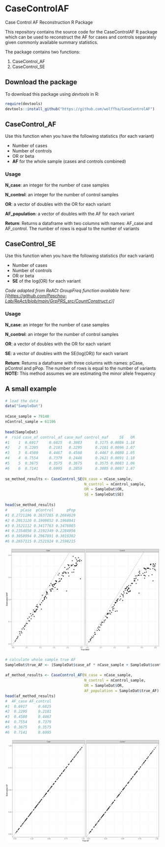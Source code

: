 # CaseControlAF
Case Control AF Reconstruction R Package

This repository contains the source code for the CaseControlAF R package which can be used to reconstruct the AF for cases and controls separately given commonly available summary statistics. 

The package contains two functions:

1) CaseControl_AF
2) CaseControl_SE

## Download the package
To download this package using *devtools* in R:

```R
require(devtools)
devtools::install_github("https://github.com/wolffha/CaseControlAF")
```

## CaseControl_AF
Use this function when you have the following statistics (for each variant)
* Number of cases
* Number of controls
* OR or beta
* **AF** for the whole sample (cases and controls combined)

### Usage
**N_case**: an integer for the number of case samples

**N_control**: an integer for the number of control samples

**OR**: a vector of doubles with the OR for each variant

**AF_population**: a vector of doubles with the AF for each variant

**Return**: Returns a dataframe with two columns with names: AF_case and AF_control. The number of rows is equal to the number of variants

## CaseControl_SE
Use this function when you have the following statistics (for each variant)
* Number of cases
* Number of controls
* OR or beta
* **SE** of the log(OR) for each variant

*Code adapted from ReACt GroupFreq function available here: [(https://github.com/Paschou-Lab/ReAct/blob/main/GrpPRS_src/CountConstruct.c)]*

### Usage
**N_case**: an integer for the number of case samples

**N_control**: an integer for the number of control samples

**OR**: a vector of doubles with the OR for each variant

**SE**: a vector of doubles with the SE(log(OR)) for each variant

**Return**: Returns a dataframe with three columns with names: pCase, pControl and pPop. The number of rows is equal to the number of variants
**NOTE:** This method assumes we are estimating the minor allele frequency 

## A small example

``` r
# load the data
data("SampleDat")

nCase_sample = 79148
nControl_sample = 61106

head(SampleDat)
#  rsid case_af control_af case_maf control_maf     SE   OR
#1    1  0.6917     0.6825   0.3083      0.3175 0.0086 1.18
#2    2  0.2295     0.2181   0.2295      0.2181 0.0096 1.07
#3    3  0.4580     0.4467   0.4580      0.4467 0.0080 1.05
#4    4  0.7554     0.7379   0.2446      0.2621 0.0091 1.10
#5    5  0.3675     0.3575   0.3675      0.3575 0.0083 1.06
#6    6  0.7141     0.6995   0.2859      0.3005 0.0087 1.07

se_method_results <- CaseControl_SE(N_case = nCase_sample,
                                    N_control = nControl_sample,
                                    OR = SampleDat$OR,
                                    SE = SampleDat$SE)

head(se_method_results)
#      pCase  pControl      pPop
#1 0.2721196 0.2637265 0.2684629
#2 0.2013120 0.1909652 0.1968041
#3 0.3521112 0.3417763 0.3476085
#4 0.2354858 0.2192349 0.2284056
#5 0.3058994 0.2967891 0.3019302
#6 0.2657115 0.2521924 0.2598215
```
![](man/figures/CaseControl_SE_example.png)

``` r
# calculate whole sample true AF
SampleDat$true_AF <- (SampleDat$case_af * nCase_sample + SampleDat$control_af * nControl_sample)/(nCase_sample + nControl_sample)

af_method_results <- CaseControl_AF(N_case = nCase_sample,
                                    N_control = nControl_sample,
                                    OR = SampleDat$OR,
                                    AF_population = SampleDat$true_AF)
head(af_method_results)
#  AF_case AF_control
#1  0.6917     0.6825
#2  0.2295     0.2181
#3  0.4580     0.4467
#4  0.7554     0.7379
#5  0.3675     0.3575
#6  0.7141     0.6995
```

![](man/figures/CaseControl_AF_example.png)
